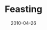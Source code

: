---
layout: media
category: media
series: "Force Feed"
title: "Feasting"
date: 2010-04-26
description: "Brian Tome discusses how we can become more aware of the effects of media on our life."
video: "http://s3.amazonaws.com/crossroadsvideomessages/ForceFeed2.mp4"
video-poster: "https://www.crossroads.net/uploadedfiles/ForceFeed2-still.jpg"
---